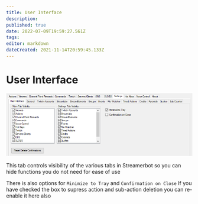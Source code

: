 ```yaml
---
title: User Interface
description:
published: true
date: 2022-07-09T19:59:27.561Z
tags:
editor: markdown
dateCreated: 2021-11-14T20:59:45.133Z
---
```


# User Interface

![ui-settings.png](/ui-settings.png)

This tab controls visibility of the various tabs in Streamerbot so you can hide functions you do not need for ease of use

There is also options for `Minimize to Tray` and `Confirmation on Close` If you have checked the box to supress action and sub-action deletion you can re-enable it here also
